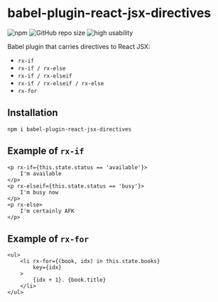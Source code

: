 # babel-plugin-react-jsx-directives

![npm](https://img.shields.io/npm/v/babel-plugin-react-jsx-directives)
![GitHub repo size](https://img.shields.io/github/repo-size/damianc/babel-plugin-react-jsx-directives)
![high usability](https://img.shields.io/badge/usability-%E2%98%85%20high-fa0)

Babel plugin that carries directives to React JSX:
* `rx-if`
* `rx-if / rx-else`
* `rx-if / rx-elseif`
* `rx-if / rx-elseif / rx-else`
* `rx-for`

## Installation

```
npm i babel-plugin-react-jsx-directives
```

## Example of `rx-if`

```
<p rx-if={this.state.status == 'available'}>
	I'm available
</p>
<p rx-elseif={this.state.status == 'busy'}>
	I'm busy now
</p>
<p rx-else>
	I'm certainly AFK
</p>
```

## Example of `rx-for`

```
<ul>
	<li rx-for={(book, idx) in this.state.books}
		key={idx}
	>
		{idx + 1}. {book.title}
	</li>
</ul>
```